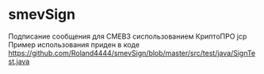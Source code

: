 # smevSign
Подписание сообщения для СМЕВ3 сиспользованием КриптоПРО jcp 
Пример использования приден в коде https://github.com/Roland4444/smevSign/blob/master/src/test/java/SignTest.java

